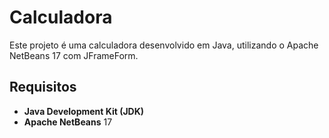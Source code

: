 # Calculadora

Este projeto é uma calculadora desenvolvido em Java, utilizando o Apache NetBeans 17 com JFrameForm.

## Requisitos

- **Java Development Kit (JDK)**
- **Apache NetBeans** 17